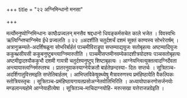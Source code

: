+++
title = "२२ अग्निमिन्धानो मनसा"

+++

मर्त्योमनुष्योग्निमिन्धानः काष्ठैःप्रज्वलन् मनसैव श्रद्दधानो धियङ्कर्मसचेत काले भजेत । विवस्वभिः ऋत्विग्भिश्चाग्निमेव ईधे प्रज्वलति ॥ २२ ॥अदर्शीति चतुर्दशर्चं दशमं सूक्तं काण्वस्य सोभरेरार्षम् । अत्रानुक्रम्यते-अदर्शिषळूना सोभरिर्बार्हतं पञ्चमीविराड्रूपा सप्तम्याद्ययुजः सतोबृहत्यः अष्टम्यादियुजः ककुब्भ्रसीयसी ककुबनुष्टुबन्त्याग्निमारुतीति । पञ्चमीसप्तमीनवम्येकादशीत्रयोदश्यः पञ्चसतोबृहत्यः अष्टमीद्वादश्यौककुभौ दशमी गायत्री चतुर्दश्यनुष्टुप् शिष्टाबृहत्यः । आग्नेयन्त्वित्युक्तत्वादग्निर्देवता अन्त्यायास्त्वग्निर्मरुतश्च । प्रातरनुवाकस्याग्नेयेक्रतौ बार्हतेछन्दस्या- दितः सप्तर्चः । सूत्रितञ्च-अदर्शिगातुवित्तमइति सप्तेतिबार्हतम् । आभिप्लविकेषूक्थ्येषु मैत्रावरुणस्य प्रमंहिष्ठायेति वैकल्पिकः स्तोत्रियस्तृचः । सूत्रितञ्च-प्रमंहिष्ठायगायतप्रसोअग्नेतवोतिभिरिति । अध्यायोपाकरणोसर्जनयोः मण्डलान्त्यहोमे आग्नेयाहीत्येषा । सूत्रितञ्च-माचिदाग्नयोहि- मरुत्सखा यत्तेराजन्नग्रेइति ।